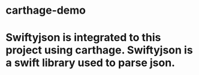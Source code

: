 # carthage-demo
# Swiftyjson is integrated to this project using carthage. Swiftyjson is a swift library used to parse json.
